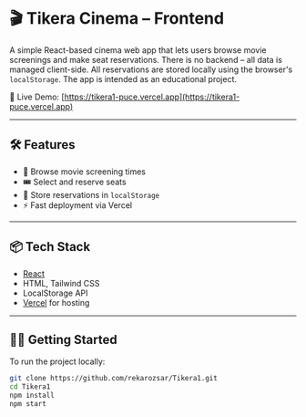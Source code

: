 # 🎬 Tikera Cinema – Frontend

A simple React-based cinema web app that lets users browse movie screenings and make seat reservations. 
There is no backend – all data is managed client-side. All reservations are stored locally using the browser's `localStorage`.
The app is intended as an educational project.

🚀 Live Demo: [https://tikera1-puce.vercel.app](https://tikera1-puce.vercel.app)

---

## 🛠️ Features

- 📅 Browse movie screening times
- 🎟️ Select and reserve seats
- 💾 Store reservations in `localStorage` 
- ⚡ Fast deployment via Vercel

---

## 📦 Tech Stack

- [React](https://reactjs.org/)
- HTML, Tailwind CSS
- LocalStorage API
- [Vercel](https://vercel.com/) for hosting

---

## 🧑‍💻 Getting Started

To run the project locally:

```bash
git clone https://github.com/rekarozsar/Tikera1.git
cd Tikera1
npm install
npm start
```


